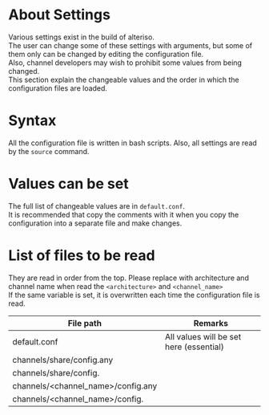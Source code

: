 # About Settings
Various settings exist in the build of alteriso.  
The user can change some of these settings with arguments, but some of them only can be changed by editing the configuration file.  
Also, channel developers may wish to prohibit some values from being changed.  
This section explain the changeable values and the order in which the configuration files are loaded.  

# Syntax
All the configuration file is written in bash scripts. Also, all settings are read by the `source` command.  

# Values can be set
The full list of changeable values are in `default.conf`.  
It is recommended that copy the comments with it when you copy the configuration into a separate file and make changes.  

# List of files to be read
They are read in order from the top. Please replace with architecture and channel name when read the `<architecture>` and `<channel_name>`  
If the same variable is set, it is overwritten each time the configuration file is read.  
  
File path | Remarks
--- | ---
default.conf | All values will be set here (essential)
channels/share/config.any | 
channels/share/config.<architecture> | 
channels/<channel_name>/config.any | 
channels/<channel_name>/config.<architecture> | 
